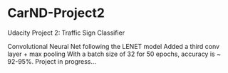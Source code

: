# CarND-Project2

Udacity Project 2: Traffic Sign Classifier

Convolutional Neural Net following the LENET model
Added a third conv layer + max pooling
With a batch size of 32 for 50 epochs, accuracy is ~ 92-95%.
Project in progress...
